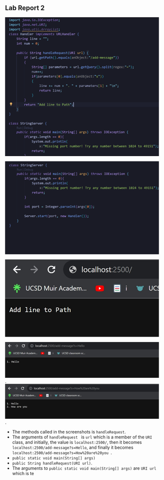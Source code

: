 ## Lab Report 2

![image](images/code1rep2.png)

![image](images/code2rep2.png)

![image](images/site1rep2.jpeg)

![image](images/hello.jpeg).
![image](images/how.jpeg).

- The methods called in the screenshots is ```handleRequest```.
- The arguments of ```handleRequest ``` is ```url``` which is a member of the ```URI``` class, and initially, the value is  ```localhost:2500/```, then it becomes ```localhost:2500/add-message?s=Hello```, and finally it becomes ```localhost:2500/add-message?s=How%20are%20you ```.
- ```public static void main(String[] args)```
- ```public String handleRequest(URI url)```.
- The arguments to ```public static void main(String[] args)``` are ```URI url``` which is te
